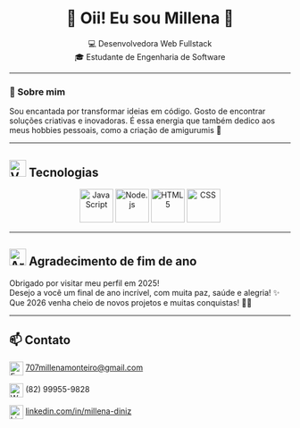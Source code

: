 <h1 align="center">🌸 Oii! Eu sou Millena 🌸</h1>

<p align="center">
  💻 Desenvolvedora Web Fullstack <br/>
  🎓 Estudante de Engenharia de Software
</p>

---

### 🌸 Sobre mim 

Sou encantada por transformar ideias em código. 
Gosto de encontrar soluções criativas e inovadoras. É essa energia que também dedico aos meus hobbies pessoais, como a criação de amigurumis 🧸


---

## <img src="https://i.imgur.com/zHdxX5f.png" alt="VSCode" height="30px"/> Tecnologias

<p align="center">
  <img src="https://i.imgur.com/6XFzFze.png" alt="JavaScript" height="60px"/>
  <img src="https://i.imgur.com/NCHlz0h.png" alt="Node.js" height="60px"/>
  <img src="https://i.imgur.com/tFgRMeO.png" alt="HTML5" height="60px"/>
  <img src="https://i.imgur.com/K8JP9K2.png" alt="CSS" height="60px"/>
</p>

---

##  <img src="https://i.imgur.com/WQK0asm.png" alt="Arvore de Natal" height="30px"/> Agradecimento de fim de ano

Obrigado por visitar meu perfil em 2025!  
Desejo a você um final de ano incrível, com muita paz, saúde e alegria! ✨  
Que 2026 venha cheio de novos projetos e muitas conquistas! 🎅🎁

---

## 📫 Contato

<p>
  <img src="https://i.imgur.com/ukFIC9b.png" alt="Email" height="25px" style="vertical-align:middle;" /> 
  <a href="707millenamonteiro@gmail.com">707millenamonteiro@gmail.com</a>
</p>

<p>
  <img src="https://i.imgur.com/uCiyY2x.png" alt="WhatsApp" height="25px" style="vertical-align:middle;" /> 
  (82) 99955-9828
</p>

<p>
  <img src="https://i.imgur.com/nm4GBVJ.png" alt="LinkedIn" height="25px" style="vertical-align:middle;" /> 
  <a href="https://www.linkedin.com/in/millena-monteiro-diniz/" target="_blank">linkedin.com/in/millena-diniz</a>
</p>


